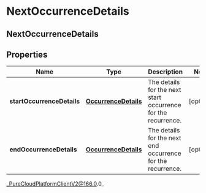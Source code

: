 # NextOccurrenceDetails

## NextOccurrenceDetails

## Properties

|Name | Type | Description | Notes|
|------------ | ------------- | ------------- | -------------|
| **startOccurrenceDetails** | [**OccurrenceDetails**](OccurrenceDetails) | The details for the next start occurrence for the recurrence. | [optional] |
| **endOccurrenceDetails** | [**OccurrenceDetails**](OccurrenceDetails) | The details for the next end occurrence for the recurrence. | [optional] |



_PureCloudPlatformClientV2@166.0.0_

